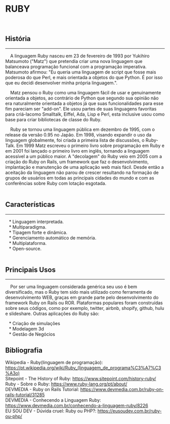 # RUBY
<br />

## História
---

&nbsp;&nbsp;&nbsp; A linguagem Ruby nasceu em 23 de fevereiro de 1993 por Yukihiro Matsumoto ("Matz") que pretendia criar uma nova linguagem que balanceava programação funcional com a programação imperativa. Matsumoto afirmou: "Eu queria uma linguagem de script que fosse mais poderosa do que Perl, e mais orientada a objetos do que Python. É por isso que eu decidi desenvolver minha própria linguagem.".

&nbsp;&nbsp;&nbsp; Matz pensou o Ruby como uma linguagem fácil de usar e genuinamente orientada a objetos, ao contrário de Python que segundo sua opinião não era naturalmente orientada a objetos já que suas funcionalidades para esse fim pareciam ser "add-on". Ele usou partes de suas linguagens favoritas para criá-lacomo Smalltalk, Eiffel, Ada, Lisp e Perl, esta inclusive usou como base para criar bibliotecas de classe do Ruby.

&nbsp;&nbsp;&nbsp; Ruby se tornou uma linguagem pública em dezembro de 1995, com o release da versão 0.95 no Japão. Em 1998, visando expandir o uso da linguagem globalmente, foi criada a primeira lista de discussões, o Ruby-Talk. Em 1999 Matz escreveu o primeiro livro sobre programação em Ruby e em 2001 foi lançado o primeiro livro em inglês, tornando a linguagem acessível a um público maior. A "decolagem" do Ruby veio em 2005 com a criação do Ruby on Rails, um framework que faz o desenvolvimento, implantação e manutenção de uma aplicação web mais fácil. Desde então a aceitação da linguagem não parou de crescer resultando na formação de grupos de usuários em todas as principais cidades do mundo e com as conferências sobre Ruby com lotação esgotada.
<br />
<br />

 
 
 
## Características
---

&nbsp;&nbsp;&nbsp;* Linguagem interpretada.<br />
&nbsp;&nbsp;&nbsp;* Multiparadigma.<br />
&nbsp;&nbsp;&nbsp;* Tipagem forte e dinâmica.<br />
&nbsp;&nbsp;&nbsp;* Gerenciamento automático de memória.<br />
&nbsp;&nbsp;&nbsp;* Multiplataforma.<br />
&nbsp;&nbsp;&nbsp;* Open-source.
<br />
<br />




## Principais Usos
---

&nbsp;&nbsp;&nbsp; Por ser uma linguagem considerada genérica seu uso é bem diversificado, mas o Ruby tem sido mais utilizado como ferramenta de desenvolvimento WEB, graças em grande parte pelo desenvolvimento do framework Ruby on Rails ou ROR. Plataformas populares foram construídas sobre seus códigos, como por exemplo, twitter, airbnb, shopify, github, hulu e slideshare. Outras aplicações do Ruby são:
<br />

&nbsp;&nbsp;&nbsp;* Criação de simulações <br />
&nbsp;&nbsp;&nbsp;* Modelagem 3d <br />
&nbsp;&nbsp;&nbsp;* Gestão de Negócios <br />









## Bibliografia

Wikipedia - Ruby(linguagem de programação): https://pt.wikipedia.org/wiki/Ruby_(linguagem_de_programa%C3%A7%C3%A3o)<br />
Sitepoint - The History of Ruby: https://www.sitepoint.com/history-ruby/<br />
Ruby - Sobre o Ruby: https://www.ruby-lang.org/pt/about/<br />
DEVMEDIA - Ruby on Rails Tutorial: https://www.devmedia.com.br/ruby-on-rails-tutorial/31285<br />
DEVMEDIA - Conhecendo a Linguagem Ruby: https://www.devmedia.com.br/conhecendo-a-linguagem-ruby/8226<br />
EU SOU DEV - Dúvida cruel: Ruby ou PHP?: https://eusoudev.com.br/ruby-ou-php/







